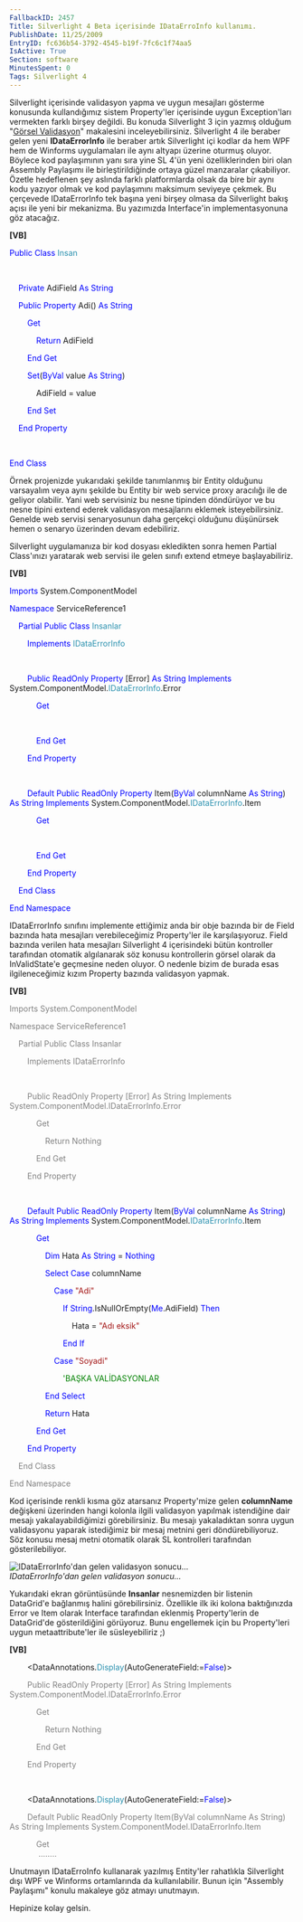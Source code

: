 ```yaml
---
FallbackID: 2457
Title: Silverlight 4 Beta içerisinde IDataErroInfo kullanımı.
PublishDate: 11/25/2009
EntryID: fc636b54-3792-4545-b19f-7fc6c1f74aa5
IsActive: True
Section: software
MinutesSpent: 0
Tags: Silverlight 4
---
```

Silverlight içerisinde validasyon yapma ve uygun mesajları gösterme
konusunda kullandığımız sistem Property'ler içerisinde uygun
Exception'ları vermekten farklı birşey değildi. Bu konuda Silverlight 3
için yazmış olduğum "[Görsel
Validasyon](http://daron.yondem.com/tr/post/66dbe8b5-ba24-48e1-baf9-f02d030b2ca7)"
makalesini inceleyebilirsiniz. Silverlight 4 ile beraber gelen yeni
**IDataErrorInfo** ile beraber artık Silverlight içi kodlar da hem WPF
hem de Winforms uygulamaları ile aynı altyapı üzerine oturmuş oluyor.
Böylece kod paylaşımının yanı sıra yine SL 4'ün yeni özelliklerinden
biri olan Assembly Paylaşımı ile birleştirildiğinde ortaya güzel
manzaralar çıkabiliyor. Özetle hedeflenen şey aslında farklı
platformlarda olsak da bire bir aynı kodu yazıyor olmak ve kod
paylaşımını maksimum seviyeye çekmek. Bu çerçevede IDataErrorInfo tek
başına yeni birşey olmasa da Silverlight bakış açısı ile yeni bir
mekanizma. Bu yazımızda Interface'in implementasyonuna göz atacağız.

**[VB]**

<span style="color: blue;">Public</span> <span
style="color: blue;">Class</span> <span
style="color: #2b91af;">Insan</span>

 

    <span style="color: blue;">Private</span> AdiField <span
style="color: blue;">As</span> <span style="color: blue;">String</span>

    <span style="color: blue;">Public</span> <span
style="color: blue;">Property</span> Adi() <span
style="color: blue;">As</span> <span style="color: blue;">String</span>

        <span style="color: blue;">Get</span>

            <span style="color: blue;">Return</span> AdiField

        <span style="color: blue;">End</span> <span
style="color: blue;">Get</span>

        <span style="color: blue;">Set</span>(<span
style="color: blue;">ByVal</span> value <span
style="color: blue;">As</span> <span style="color: blue;">String</span>)

            AdiField = value

        <span style="color: blue;">End</span> <span
style="color: blue;">Set</span>

    <span style="color: blue;">End</span> <span
style="color: blue;">Property</span>

 

<span style="color: blue;">End</span> <span
style="color: blue;">Class</span>

Örnek projenizde yukarıdaki şekilde tanımlanmış bir Entity olduğunu
varsayalım veya aynı şekilde bu Entity bir web service proxy aracılığı
ile de geliyor olabilir. Yani web servisiniz bu nesne tipinden
döndürüyor ve bu nesne tipini extend ederek validasyon mesajlarını
eklemek isteyebilirsiniz. Genelde web servisi senaryosunun daha gerçekçi
olduğunu düşünürsek hemen o senaryo üzerinden devam edebiliriz.

Silverlight uygulamanıza bir kod dosyası ekledikten sonra hemen Partial
Class'ınızı yaratarak web servisi ile gelen sınıfı extend etmeye
başlayabiliriz.

**[VB]**

<span style="color: blue;">Imports</span> System.ComponentModel

<span style="color: blue;">Namespace</span> ServiceReference1

    <span style="color: blue;">Partial</span> <span
style="color: blue;">Public</span> <span
style="color: blue;">Class</span> <span
style="color: #2b91af;">Insanlar</span>

        <span style="color: blue;">Implements</span> <span
style="color: #2b91af;">IDataErrorInfo</span>

 

        <span style="color: blue;">Public</span> <span
style="color: blue;">ReadOnly</span> <span
style="color: blue;">Property</span> [Error] <span
style="color: blue;">As</span> <span style="color: blue;">String</span>
<span style="color: blue;">Implements</span> System.ComponentModel.<span
style="color: #2b91af;">IDataErrorInfo</span>.Error

            <span style="color: blue;">Get</span>

 

            <span style="color: blue;">End</span> <span
style="color: blue;">Get</span>

        <span style="color: blue;">End</span> <span
style="color: blue;">Property</span>

 

        <span style="color: blue;">Default</span> <span
style="color: blue;">Public</span> <span
style="color: blue;">ReadOnly</span> <span
style="color: blue;">Property</span> Item(<span
style="color: blue;">ByVal</span> columnName <span
style="color: blue;">As</span> <span style="color: blue;">String</span>)
<span style="color: blue;">As</span> <span
style="color: blue;">String</span> <span
style="color: blue;">Implements</span> System.ComponentModel.<span
style="color: #2b91af;">IDataErrorInfo</span>.Item

            <span style="color: blue;">Get</span>

 

            <span style="color: blue;">End</span> <span
style="color: blue;">Get</span>

        <span style="color: blue;">End</span> <span
style="color: blue;">Property</span>

    <span style="color: blue;">End</span> <span
style="color: blue;">Class</span>

<span style="color: blue;">End</span> <span
style="color: blue;">Namespace</span>

IDataErrorInfo sınıfını implemente ettiğimiz anda bir obje bazında bir
de Field bazında hata mesajları verebileceğimiz Property'ler ile
karşılaşıyoruz. Field bazında verilen hata mesajları Silverlight 4
içerisindeki bütün kontroller tarafından otomatik algılanarak söz konusu
kontrollerin görsel olarak da InValidState'e geçmesine neden oluyor. O
nedenle bizim de burada esas ilgileneceğimiz kızım Property bazında
validasyon yapmak.

**[VB]**

<span style="color: gray;">Imports</span><span style="color: gray">
System.ComponentModel</span>

<span style="color: gray;">Namespace</span><span style="color: gray">
ServiceReference1</span>

<span style="color: gray">    </span> <span
style="color: gray;">Partial</span> <span
style="color: gray;">Public</span> <span
style="color: gray;">Class</span> <span
style="color: gray;">Insanlar</span>

<span style="color: gray">        </span> <span
style="color: gray;">Implements</span> <span
style="color: gray;">IDataErrorInfo</span>

 

<span style="color: gray">        </span> <span
style="color: gray;">Public</span> <span
style="color: gray;">ReadOnly</span> <span
style="color: gray;">Property</span><span style="color: gray"> [Error]
</span> <span style="color: gray;">As</span> <span
style="color: gray;">String</span> <span
style="color: gray;">Implements</span><span style="color: gray">
System.ComponentModel.</span><span
style="color: gray;">IDataErrorInfo</span><span
style="color: gray">.Error</span>

<span style="color: gray">            </span> <span
style="color: gray;">Get</span>

<span style="color: gray">                </span> <span
style="color: gray;">Return</span> <span
style="color: gray;">Nothing</span>

<span style="color: gray">            </span> <span
style="color: gray;">End</span> <span style="color: gray;">Get</span>

<span style="color: gray">        </span> <span
style="color: gray;">End</span> <span
style="color: gray;">Property</span>

 

        <span style="color: blue;">Default</span> <span
style="color: blue;">Public</span> <span
style="color: blue;">ReadOnly</span> <span
style="color: blue;">Property</span> Item(<span
style="color: blue;">ByVal</span> columnName <span
style="color: blue;">As</span> <span style="color: blue;">String</span>)
<span style="color: blue;">As</span> <span
style="color: blue;">String</span> <span
style="color: blue;">Implements</span> System.ComponentModel.<span
style="color: #2b91af;">IDataErrorInfo</span>.Item

            <span style="color: blue;">Get</span>

                <span style="color: blue;">Dim</span> Hata <span
style="color: blue;">As</span> <span style="color: blue;">String</span>
= <span style="color: blue;">Nothing</span>

                <span style="color: blue;">Select</span> <span
style="color: blue;">Case</span> columnName

                    <span style="color: blue;">Case</span> <span
style="color: #a31515;">"Adi"</span>

                        <span style="color: blue;">If</span> <span
style="color: blue;">String</span>.IsNullOrEmpty(<span
style="color: blue;">Me</span>.AdiField) <span
style="color: blue;">Then</span>

                            Hata = <span style="color: #a31515;">"Adı
eksik"</span>

                        <span style="color: blue;">End</span> <span
style="color: blue;">If</span>

                    <span style="color: blue;">Case</span> <span
style="color: #a31515;">"Soyadi"</span>

                        <span style="color: green;">'BAŞKA
VALİDASYONLAR</span>

                <span style="color: blue;">End</span> <span
style="color: blue;">Select</span>

                <span style="color: blue;">Return</span> Hata

            <span style="color: blue;">End</span> <span
style="color: blue;">Get</span>

        <span style="color: blue;">End</span> <span
style="color: blue;">Property</span>

<span style="color: gray">    </span> <span
style="color: gray;">End</span> <span style="color: gray;">Class</span>

<span style="color: gray;">End</span> <span
style="color: gray;">Namespace</span>

Kod içerisinde renkli kısma göz atarsanız Property'mize gelen
**columnName** değişkeni üzerinden hangi kolonla ilgili validasyon
yapılmak istendiğine dair mesajı yakalayabildiğimizi görebilirsiniz. Bu
mesajı yakaladıktan sonra uygun validasyonu yaparak istediğimiz bir
mesaj metnini geri döndürebiliyoruz. Söz konusu mesaj metni otomatik
olarak SL kontrolleri tarafından gösterilebiliyor.

![IDataErrorInfo'dan gelen validasyon
sonucu...](http://cdn.daron.yondem.com/assets/2457/24112009_1.png)\
*IDataErrorInfo'dan gelen validasyon sonucu...*

Yukarıdaki ekran görüntüsünde **Insanlar** nesnemizden bir listenin
DataGrid'e bağlanmış halini görebilirsiniz. Özellikle ilk iki kolona
baktığınızda Error ve Item olarak Interface tarafından eklenmiş
Property'lerin de DataGrid'de gösterildiğini görüyoruz. Bunu engellemek
için bu Property'leri uygun metaattribute'ler ile süsleyebiliriz ;)

**[VB]**

        \<DataAnnotations.<span
style="color: #2b91af;">Display</span>(AutoGenerateField:=<span
style="color: blue;">False</span>)\>

 <span style="color: gray">       </span> <span
style="color: gray;">Public</span> <span
style="color: gray;">ReadOnly</span> <span
style="color: gray;">Property</span><span style="color: gray"> [Error]
</span> <span style="color: gray;">As</span> <span
style="color: gray;">String</span> <span
style="color: gray;">Implements</span><span style="color: gray">
System.ComponentModel.</span><span
style="color: gray;">IDataErrorInfo</span><span
style="color: gray">.Error</span>

<span style="color: gray">            </span> <span
style="color: gray;">Get</span>

<span style="color: gray">                </span> <span
style="color: gray;">Return</span> <span
style="color: gray;">Nothing</span>

<span style="color: gray">            </span> <span
style="color: gray;">End</span> <span style="color: gray;">Get</span>

<span style="color: gray">        </span> <span
style="color: gray;">End</span> <span
style="color: gray;">Property</span>

 

        \<DataAnnotations.<span
style="color: #2b91af;">Display</span>(AutoGenerateField:=<span
style="color: blue;">False</span>)\>

  <span style="color: gray">      </span> <span
style="color: gray;">Default</span> <span
style="color: gray;">Public</span> <span
style="color: gray;">ReadOnly</span> <span
style="color: gray;">Property</span><span style="color: gray">
Item(</span><span style="color: gray;">ByVal</span><span
style="color: gray"> columnName </span> <span
style="color: gray;">As</span> <span
style="color: gray;">String</span><span style="color: gray">) </span>
<span style="color: gray;">As</span> <span
style="color: gray;">String</span> <span
style="color: gray;">Implements</span><span style="color: gray">
System.ComponentModel.</span><span
style="color: gray;">IDataErrorInfo</span><span
style="color: gray">.Item</span>

<span style="color: gray">            </span> <span
style="color: gray;">Get\
             ........</span>

Unutmayın IDataErroInfo kullanarak yazılmış Entity'ler rahatlıkla
Silverlight dışı WPF ve Winforms ortamlarında da kullanılabilir. Bunun
için "Assembly Paylaşımı" konulu makaleye göz atmayı unutmayın.

Hepinize kolay gelsin.


